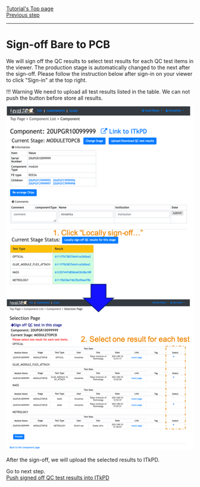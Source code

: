 [Tutorial's Top page](flow.md)<br>
[Previous step](noelectricalbare.md)<br>
<hr>

# Sign-off Bare to PCB

We will sign off the QC results to select test results for each QC test items in the viewer.
The production stage is automatically changed to the next after the sign-off.
Please follow the instruction below after sign-in on your viewer to click "Sign-in" at the top right.

!!! Warning
    We need to upload all test results listed in the table. We can not push the button before store all results.<br>

![demo scan](../images/qc-flow/sign_off_results.png)

After the sign-off, we will upload the selected results to ITkPD.

Go to next step.<br>
[Push signed off QC test results into ITkPD](upload_itkpdbare.md)<br>
